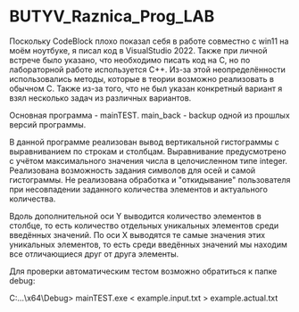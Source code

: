 # BUTYV_Raznica_Prog_LAB
 
Поскольку CodeBlock плохо показал себя в работе совместно с win11 на моём ноутбуке, я писал код в VisualStudio 2022. 
Также при личной встрече было указано, что необходимо писать код на C, но по лабораторной работе используется C++. Из-за этой неопределённости использовались методы, которые в теории возможно реализовать в обычном C. Также из-за того, что не был указан конкретный вариант я взял несколько задач из различных вариантов.

Основная программа - mainTEST. main_back - backup одной из прошлых версий программы.

В данной программе реализован вывод вертикальной гистограммы с выравниванием по строкам и столбцам. Выравнивание предусмотрено с учётом максимального значения числа в целочисленном типе integer.
Реализована возможность задания символов для осей и самой гистограммы.
Не реализована обработка и "откидывание" пользователя при несовпадении заданного количества элементов и актуального количества. 

Вдоль дополнительной оси Y выводится количество элементов в столбце, то есть количество отдельных уникальных элементов среди введённых значений. 
По оси X выводятся те самые значения этих уникальных элементов, то есть среди введённых значений мы находим все отличающиеся друг от друга элементы.


Для проверки автоматическим тестом возможно обратиться к папке debug:

C:\...\x64\Debug> mainTEST.exe < example.input.txt > example.actual.txt